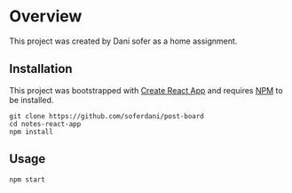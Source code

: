 # Overview

This project was created by Dani sofer as a home assignment.

## Installation
This project was bootstrapped with [Create React App](https://github.com/facebookincubator/create-react-app)
and requires [NPM](https://docs.npmjs.com/) to be installed.

    git clone https://github.com/soferdani/post-board
    cd notes-react-app
    npm install

## Usage
    npm start